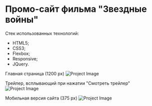 # Промо-сайт фильма "Звездные войны"

Стек использованных технологий:
- HTML5;
- CSS3;
- Flexbox;
- Responsive;
- JQuery.

Главная страница (1200 px)
![Project Image](https://github.com/dim-014/dim-014.github.io/raw/master/homepage.png)

Трейлер, всплывающий при нажатии "Смотреть трейлер"
![Project Image](https://github.com/dim-014/dim-014.github.io/raw/master/popup-video.png)

Мобильная версия сайта (375 px)
![Project Image](https://github.com/dim-014/dim-014.github.io/raw/master/mobile-version.png)
